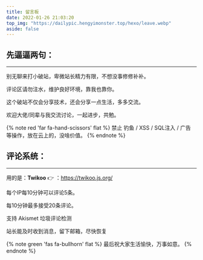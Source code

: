 ```yaml
---
title: 留言板
date: 2022-01-26 21:03:20
top_img: "https://dailypic.hengyimonster.top/hexo/leave.webp"
aside: false
---
```


##  先逼逼两句：

---

别无聊来打小破站，卑微站长精力有限，不想没事修修补补。

评论区请勿注水，维护良好环境，靠我也靠你。

这个破站不仅会分享技术，还会分享一点生活，多多交流。

欢迎大佬/同辈与我交流讨论，一起进步，共勉。

{% note red 'far fa-hand-scissors' flat %}
禁止 钓鱼 / XSS / SQL注入 / 广告 等操作，放在云上的，没啥价值。
{% endnote %}


##  评论系统：

---

用的是：**Twikoo**  👉 ：https://twikoo.js.org/

每个IP每10分钟可以评论5条。

每10分钟最多接受20条评论。

支持 Akismet 垃圾评论检测

站长能及时收到消息，留下邮箱，尽快恢复


{% note green 'fas fa-bullhorn' flat %}
最后祝大家生活愉快，万事如意。
{% endnote %}